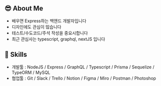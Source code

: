 
## :sunglasses: About Me
- 배우면 Express하는 백앤드 개발자입니다
- 디자인에도 관심이 많습니다
- 테스트/수도코드/주석 작성을 중요시합니다
- 최근 관심사는 typescript, graphql, nextJS 입니다

## :wrench: Skills
- 개발툴 : NodeJS / Express / GraphQL / Typescript / Prisma / Sequelize / TypeORM / MySQL
- 협업툴 : Git / Slack / Trello / Notion / Figma / Miro / Postman / Photoshop
